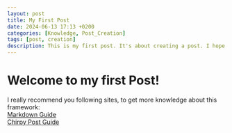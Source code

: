 ```yaml
---
layout: post
title: My First Post
date: 2024-06-13 17:13 +0200
categories: [Knowledge, Post_Creation]
tags: [post, creation]
description: This is my first post. It's about creating a post. I hope you enjoy it.
---
```

# Welcome to my first Post!
I really recommend you following sites, to get more knowledge about this framework:  
[Markdown Guide](https://www.markdownguide.org/)  
[Chirpy Post Guide](https://chirpy.cotes.page/posts/write-a-new-post/)  
